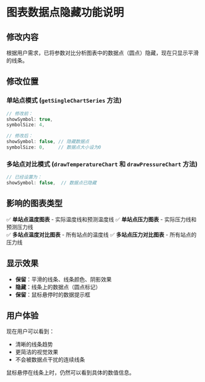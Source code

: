 # 图表数据点隐藏功能说明

## 修改内容

根据用户需求，已将参数对比分析图表中的数据点（圆点）隐藏，现在只显示平滑的线条。

## 修改位置

### 单站点模式 (`getSingleChartSeries` 方法)
```javascript
// 修改前：
showSymbol: true,
symbolSize: 4,

// 修改后：
showSymbol: false, // 隐藏数据点
symbolSize: 0,     // 数据点大小设为0
```

### 多站点对比模式 (`drawTemperatureChart` 和 `drawPressureChart` 方法)
```javascript
// 已经设置为：
showSymbol: false,  // 数据点已隐藏
```

## 影响的图表类型

✅ **单站点温度图表** - 实际温度线和预测温度线
✅ **单站点压力图表** - 实际压力线和预测压力线  
✅ **多站点温度对比图表** - 所有站点的温度线
✅ **多站点压力对比图表** - 所有站点的压力线

## 显示效果

- **保留**：平滑的线条、线条颜色、阴影效果
- **隐藏**：线条上的数据点（圆点标记）
- **保留**：鼠标悬停时的数据提示框

## 用户体验

现在用户可以看到：
- 清晰的线条趋势
- 更简洁的视觉效果
- 不会被数据点干扰的连续线条

鼠标悬停在线条上时，仍然可以看到具体的数值信息。 